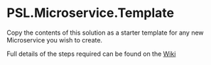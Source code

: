# PSL.Microservice.Template

Copy the contents of this solution as a starter template for any new Microservice you wish to create.

Full details of the steps required can be found on the [Wiki](https://dev.azure.com/positivesolutions/Hx/_wiki/wikis/Hx.wiki/660/Creating-a-Backend-MicroService)